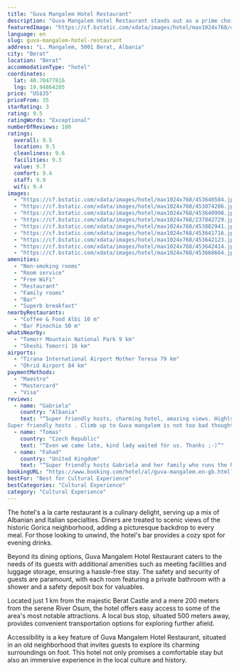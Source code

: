 ```yaml
---
title: "Guva Mangalem Hotel Restaurant"
description: "Guva Mangalem Hotel Restaurant stands out as a prime choice for travelers seeking a blend of comfort and local flavor in their accommodations."
featuredImage: "https://cf.bstatic.com/xdata/images/hotel/max1024x768/453640584.jpg?k=8f0c90d567c37a5065a3507a39d239d99f192196fcaecb10c85ca51001192a94&o=&hp=1"
language: en
slug: guva-mangalem-hotel-restaurant
address: "L. Mangalem, 5001 Berat, Albania"
city: "Berat"
location: "Berat"
accommodationType: "hotel"
coordinates:
  lat: 40.70477816
  lng: 19.94864205
price: "US$35"
priceFrom: 35
starRating: 3
rating: 9.5
ratingWords: "Exceptional"
numberOfReviews: 180
ratings:
  overall: 9.5
  location: 9.5
  cleanliness: 9.6
  facilities: 9.3
  value: 9.7
  comfort: 9.4
  staff: 9.9
  wifi: 9.4
images:
  - "https://cf.bstatic.com/xdata/images/hotel/max1024x768/453640584.jpg?k=8f0c90d567c37a5065a3507a39d239d99f192196fcaecb10c85ca51001192a94&o=&hp=1"
  - "https://cf.bstatic.com/xdata/images/hotel/max1024x768/453874286.jpg?k=fd555d3d5a0740d364d0933820360b932ce7ed636c9c84d7a7eddfe2e79b41cb&o=&hp=1"
  - "https://cf.bstatic.com/xdata/images/hotel/max1024x768/453640998.jpg?k=938bf0c3c21c78ca3bb4d3f73e5ee44dff1fb2a258f386176e0acb2133a37019&o=&hp=1"
  - "https://cf.bstatic.com/xdata/images/hotel/max1024x768/237842729.jpg?k=9041089e4a2ab330ca89822b71b43f365b895138e8b4dbedc3fdddefe98f5aa1&o=&hp=1"
  - "https://cf.bstatic.com/xdata/images/hotel/max1024x768/453882941.jpg?k=72ae0b2cb649e7d71ee25125cf029859c4864fc6447edbddecdeba9fdac0675a&o=&hp=1"
  - "https://cf.bstatic.com/xdata/images/hotel/max1024x768/453641716.jpg?k=2c2a873a204980478591e285b58c0d21a8c816f3bf8d7567865118faabfae0da&o=&hp=1"
  - "https://cf.bstatic.com/xdata/images/hotel/max1024x768/453642123.jpg?k=e6bcc93ff7391df8f0eec36277ddde84f7dbf4f88110732902ee427f21423ca3&o=&hp=1"
  - "https://cf.bstatic.com/xdata/images/hotel/max1024x768/453642414.jpg?k=73480e0557966d69eaf12f0cfb31e054587c6ba3f7e07bf334230f9da463017c&o=&hp=1"
  - "https://cf.bstatic.com/xdata/images/hotel/max1024x768/453668664.jpg?k=0747eaa3cd390fba5fd8247fd36724701f0b38ba7eeb76cf5caf6f219ae765c5&o=&hp=1"
amenities:
  - "Non-smoking rooms"
  - "Room service"
  - "Free WiFi"
  - "Restaurant"
  - "Family rooms"
  - "Bar"
  - "Superb breakfast"
nearbyRestaurants:
  - "Coffee & Food Albi 10 m"
  - "Bar Pinochio 50 m"
whatsNearby:
  - "Tomorr Mountain National Park 9 km"
  - "Sheshi Tomorri 16 km"
airports:
  - "Tirana International Airport Mother Teresa 79 km"
  - "Ohrid Airport 84 km"
paymentMethods:
  - "Maestro"
  - "Mastercard"
  - "Visa"
reviews:
  - name: "Gabriela"
    country: "Albania"
    text: "“Super friendly hosts, charming hotel, amazing views. Highly recommended.
Super friendly hosts . Climb up to Guva mangalem is not too bad thought its the last hotel on top. The hotel is character-some, nice decorated and the views from the terrace...”"
  - name: "Tomas"
    country: "Czech Republic"
    text: "“Even we came late, kind lady waited fór us. Thanks ;-)”"
  - name: "Fahad"
    country: "United Kingdom"
    text: "“Super friendly hosts Gabriela and her family who runs the hotel was the highlight for us. Climb up to Guva mangalem is not too bad thought its the last hotel on top. Me my wife and 2 little kids managed it easily. The hotel is character-some, nice...”"
bookingURL: "https://www.booking.com/hotel/al/guva-mangalem.en-gb.html?aid=8035640"
bestFor: "Best for Cultural Experience"
bestCategories: "Cultural Experience"
category: "Cultural Experience"
---
```


The hotel's a la carte restaurant is a culinary delight, serving up a mix of Albanian and Italian specialties. Diners are treated to scenic views of the historic Gorica neighborhood, adding a picturesque backdrop to every meal. For those looking to unwind, the hotel's bar provides a cozy spot for evening drinks.

Beyond its dining options, Guva Mangalem Hotel Restaurant caters to the needs of its guests with additional amenities such as meeting facilities and luggage storage, ensuring a hassle-free stay. The safety and security of guests are paramount, with each room featuring a private bathroom with a shower and a safety deposit box for valuables.

Located just 1 km from the majestic Berat Castle and a mere 200 meters from the serene River Osum, the hotel offers easy access to some of the area's most notable attractions. A local bus stop, situated 500 meters away, provides convenient transportation options for exploring further afield.

Accessibility is a key feature of Guva Mangalem Hotel Restaurant, situated in an old neighborhood that invites guests to explore its charming surroundings on foot. This hotel not only promises a comfortable stay but also an immersive experience in the local culture and history.